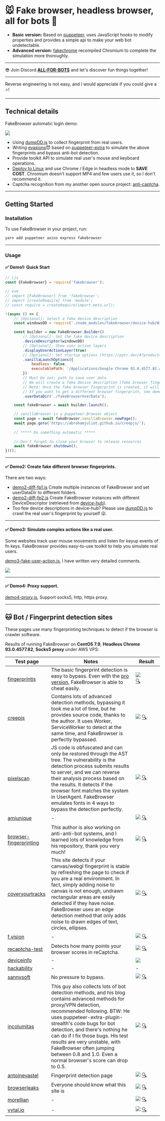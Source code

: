 # 🐭 Fake browser, headless browser, all for bots 🤖

* **Basic version:**
Based on [puppeteer](https://github.com/puppeteer/puppeteer), uses JavaScript hooks to modify properties and provides a simple api to make your web bot undetectable.
* **Advanced version:**
[fakechrome](https://github.com/kkoooqq/fakechrome) recompiled Chromium to complete the simulation more thoroughly. 

------

😎 Join Discord [**ALL-FOR-BOTS**](https://discord.gg/VMUhnUe2) and let's discover fun things together!

------

Reverse engineering is not easy, and I would appreciate if you could give a ⭐!

------

## Technical details

FakeBrowser automatic login demo:

![](doc/fakebrowser-demo.gif)

* Using [dumpDD.js](script/dumpDD.js) to collect fingerprint from real users.
* Writing [evasions](https://github.com/kkoooqq/fakebrowser/tree/main/src/plugins/evasions)😈 based on [puppeteer-extra](https://github.com/berstend/puppeteer-extra) to simulate the above fingerprints and bypass anti-bot detection.
* Provide toolkit API to simulate real user's mouse and keyboard operations.
* [Deploy to Linux](https://github.com/kkoooqq/fakebrowser/tree/main/script) and use Chrome / Edge in headless mode to **SAVE COST**. Chromium doesn't support MP4 and few users use it, so I don't recommend it.
* Captcha recognition from my another open source project: [anti-captcha](https://github.com/kkoooqq/anti-captcha).

----

## Getting Started

### Installation

To use FakeBrowser in your project, run:

```bash
yarn add puppeteer axios express fakebrowser
```

---

### Usage

#### ✅ Demo1: Quick Start

``` javascript
// cjs
const {FakeBrowser} = require('fakebrowser');

// esm
// import {FakeBrowser} from 'fakebrowser';
// import {createRequire} from 'module';
// const require = createRequire(import.meta.url);

!(async () => {
    // [Optional]: Select a fake device description
    const windowsDD = require('./node_modules/fakebrowser/device-hub/Windows.json');

    const builder = new FakeBrowser.Builder()
        // [Optional]: Set the fake device description
        .deviceDescriptor(windowsDD)
        // [Optional]: Show user action layers
        .displayUserActionLayer(true)
        // [Optional]: Set startup options (https://pptr.dev/#?product=Puppeteer&show=api-puppeteerlaunchoptions)
        .vanillaLaunchOptions({
            headless: false,
            executablePath: '/Applications/Google Chrome 93.0.4577.82.app/Contents/MacOS/Google Chrome',
        })
        // Must be set: path to save user data
        // We will create a fake device description (fake browser fingerprint) and save the browser's user cache information to this folder.
        // Note: Once the fake browser fingerprint is created, it will not change, just like a normal user using the browser.
        // If you want to get a different browser fingerprint, see demo2.
        .userDataDir('./fakeBrowserUserData');

    const fakeBrowser = await builder.launch();

    // vanillaBrowser is a puppeteer.Browser object
    const page = await fakeBrowser.vanillaBrowser.newPage();
    await page.goto('https://abrahamjuliot.github.io/creepjs/');
    
    // ***** Do something automatic *****
    
    // Don't forget to close your browser to release resources
    await fakeBrowser.shutdown();
})();
```

---

#### ✅ Demo2: Create fake different browser fingerprints.

There are two ways:
* [demo2-diff-fp1.js](demo/demo2-diff-fp1.js) Create multiple instances of FakeBrowser and set userDataDir to different folders.
* [demo2-diff-fp2.js](demo/demo2-diff-fp2.js) Create FakeBrowser instances with different DeviceDescriptor (retrieved from [device-hub](device-hub)).
* Too few device descriptions in device-hub? Please use [dumpDD.js](script/dumpDD.js) to crawl the real user's fingerprint by yourself 😜.

---

#### ✅ Demo3: Simulate complex actions like a real user.

Some websites track user mouse movements and listen for keyup events of fn keys. FakeBrowser provides easy-to-use toolkit to help you simulate real users.

[demo3-fake-user-action.js](demo/demo3-fake-user-action.js), I have written very detailed comments.

![](doc/fakebrowser-demo3.gif)

---

#### ✅ Demo4: Proxy support.

[demo4-proxy.js](demo/demo4-proxy.js), Support socks5, http, https proxy.

----

## 🐱 Bot / Fingerprint detection sites 

These pages use many fingerprinting techniques to detect if the browser is crawler software.

Results of running FakeBrowser on **CentOS 7.9**, **Headless Chrome 93.0.4577.82**, **Socks5 proxy** under AWS VPS:


| Test page | Notes | Result |
| ------ | ------ | ------ |
| [fingerprintjs](https://fingerprintjs.github.io/fingerprintjs/) | The basic fingerprint detection is easy to bypass. Even with the [pro version](https://fingerprintjs.com/demo/), FakeBrowser is able to cheat easily. | ![](doc/test-score-fingerprintjs.jpg) <img style='width: 450px !important; height: 1px;' />[🔍](doc/test-result-fingerprintjs.png) |
| [creepjs](https://abrahamjuliot.github.io/creepjs/) | Contains lots of advanced detection methods, bypassing it took me a lot of time, but he provides source code, thanks to the author. It uses Worker, ServiceWorker to detect at the same time, and FakeBrowser is perfectly bypassed. | ![](doc/test-score-creepjs.jpg) [🔍](doc/test-result-creepjs.png) |
| [pixelscan](https://pixelscan.net) | JS code is obfuscated and can only be restored through the AST tree. The vulnerability is the detection process submits results to server, and we can reverse their analysis process based on the results. It detects if the browser font matches the system in UserAgent. FakeBrowser emulates fonts in 4 ways to bypass the detection perfectly. | ![](doc/test-score-pixelscan.jpg) [🔍](doc/test-result-pixelscan.png) |
| [amiunique](https://amiunique.org/fp) | - | ![](doc/test-score-amiunique.jpg) [🔍](doc/test-result-amiunique.jpg) |
| [browser-fingerprinting](https://niespodd.github.io/browser-fingerprinting) | This author is also working on anti-anti-bot systems, and I learned lots of knowledge from his repository, thank you very much! | ![](doc/test-score-niespodd.jpg) [🔍](doc/test-result-niespodd.jpg) |
| [coveryourtracks](https://coveryourtracks.eff.org/) | This site detects if your canvas/webgl fingerprint is stable by refreshing the page to check if you are a real environment. In fact, simply adding noise to canvas is not enough, undrawn rectangular areas are easily detected if they have noise. FakeBrowser uses an edge detection method that only adds noise to drawn edges of text, circles, ellipses. | ![](doc/test-score-coveryourtracks.jpg) [🔍](doc/test-result-coveryourtracks.png) |
| [f.vision](http://f.vision/) | - | ![](doc/test-score-f.vision.jpg) [🔍](doc/test-result-f.vision.png) |
| [recaptcha-test](https://antcpt.com/eng/information/demo-form/recaptcha-3-test-score.html) | Detects how many points your browser scores in reCaptcha. | ![](doc/test-score-recaptcha.jpg) [🔍](doc/test-result-recaptcha.jpg) |
| [deviceinfo](https://www.deviceinfo.me) | - | ![](doc/test-score-deviceinfo.jpg) |
| [hackability](https://portswigger-labs.net/hackability/) | - | - |
| [sannysoft](https://bot.sannysoft.com/) | No pressure to bypass. | ![](doc/test-score-sannysoft.jpg) [🔍](doc/test-result-sannysoft.jpg) |
| [incolumitas](https://bot.incolumitas.com) | This guy also collects lots of bot detection methods, and his blog contains advanced methods for proxy/VPN detection, recommended following. BTW: He uses puppeteer-extra-plugin-strealth's code bugs for bot detection, and there's nothing he can do if I fix those bugs. His test results are very unstable, with FakeBrowser often jumping between 0.8 and 1.0. Even a normal browser's score can drop to 0.5. | ![](doc/test-score-incolumitas.jpg) [🔍](doc/test-result-incolumitas.png) |
| [antoinevastel](http://antoinevastel.com/bots) | Fingerprint detection page | ![](doc/test-score-antoinevastel.jpg) [🔍](doc/test-result-antoinevastel.jpg) |
| [browserleaks](https://browserleaks.com) | Everyone should know what this site is | ![](doc/test-score-browserleaks.jpg) [🔍](doc/test-result-browserleaks.jpg) |
| [morellian](https://plaperdr.github.io/morellian-canvas/Prototype/webpage/picassauth.html) | - | ![](doc/test-score-morellian.jpg) [🔍](doc/test-result-morellian.jpg) |
| [vytal.io](https://vytal.io) | - | ![](doc/test-score-vytal.io.jpg) [🔍](doc/test-result-vytal.io.png) |

